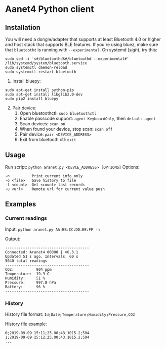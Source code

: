# Aanet4 Python client
## Installation
You will need a dongle/adapter that supports at least Bluetooth 4.0 or higher and host stack that supports BLE features. If you're using bluez, make sure that `bluetoothd` is running with `--experimental`. On systemd (*sigh*), try this:
```
sudo sed -i 's#/bluetoothd$#/bluetoothd --experimental#' /lib/systemd/system/bluetooth.service
sudo systemctl daemon-reload
sudo systemctl restart bluetooth
```
1. Install bluepy:
```
sudo apt-get install python-pip
sudo apt-get install libglib2.0-dev
sudo pip2 install bluepy
```
2. Pair device:
   1. Open bluetoothctl: `sudo bluetoothctl`
   1. Enable passcode support: `agent KeyboardOnly`, then `default-agent`
   1. Scan devices: `scan on`
   1. When found your device, stop scan: `scan off`
   1. Pair device: `pair <DEVICE_ADDRESS>`
   1. Exit from bluetooth ctl: `exit`

## Usage
Run script:  `python aranet.py <DEVCE_ADDRESS> [OPTIONS]`
Options:
```
-n          Print current info only
-o <file>   Save history to file
-l <count>  Get <count> last records
-u <url>    Remote url for current value push
```

## Examples
### Current readings
Input: `python aranet.py AA:BB:CC:DD:EE:FF -n`

Output:
```
--------------------------------------
Connected: Aranet4 00000 | v0.3.1
Updated 51 s ago. Intervals: 60 s
5040 total readings
--------------------------------------
CO2:          904 ppm
Temperature:  19.9 C
Humidity:     51 %
Pressure:     997.0 hPa
Battery:      96 %
--------------------------------------
```

### History
History file format: `Id;Date;Temperature;Humidity;Pressure,CO2`

History file example:
```
0;2019-09-09 15:11;25.00;43;1015.2;504
1;2019-09-09 15:12;25.00;43;1015.2;504
...
```

